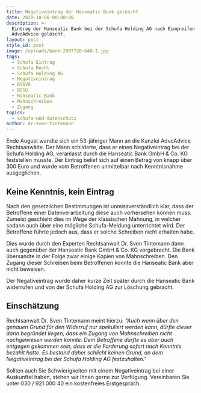 ```yaml
---
title: Negativeintrag der Hanseatic Bank gelöscht
date: 2020-10-08 00:00:00
description: >-
  Eintrag der Hanseatic Bank bei der Schufa Holding AG nach Eingreifen von
  AdvoAdvice gelöscht.
layout: post
style_id: post
image: /uploads/bank-2907728-640-1.jpg
tags:
  - Schufa Eintrag
  - Schufa Recht
  - Schufa Holding AG
  - Negativeintrag
  - DSGVO
  - BDSG
  - Hanseatic Bank
  - Mahnschreiben
  - Zugang
topics:
  - schufa-und-datenschutz
author: dr-sven-tintemann
---
```


Ende August wandte sich ein 53-jähriger Mann an die Kanzlei AdvoAdvice Rechtsanwälte. Der Mann schilderte, dass er einen Negativeintrag bei der Schufa Holding AG, veranlasst durch die Hanseatic Bank GmbH & Co. KG feststellen musste. Der Eintrag belief sich auf einen Betrag von knapp über 300 Euro und wurde vom Betroffenen unmittelbar nach Kenntnisnahme ausgeglichen.

## Keine Kenntnis, kein Eintrag

Nach den gesetzlichen Bestimmungen ist unmissverständlich klar, dass der Betroffene einer Datenverarbeitung diese auch vorhersehen können muss. Zumeist geschieht dies im Wege der klassischen Mahnung, in welcher sodann auch über eine mögliche Schufa-Meldung unterrichtet wird. Der Betroffene führte jedoch aus, dass er solche Schreiben nicht erhalten habe.

Dies wurde durch den Experten Rechtsanwalt Dr. Sven Tintemann dann auch gegenüber der Hanseatic Bank GmbH & Co. KG vorgebracht. Die Bank übersandte in der Folge zwar einige Kopien von Mahnschreiben. Den Zugang dieser Schreiben beim Betroffenen konnte die Hanseatic Bank aber nicht beweisen.

Der Negativeintrag wurde daher kurze Zeit später durch die Hanseatic Bank widerrufen und von der Schufa Holding AG zur Löschung gebracht.

## Einschätzung

Rechtsanwalt Dr. Sven Tintemann meint hierzu:&nbsp;*"Auch wenn über den genauen Grund für den Widerruf nur spekuliert werden kann, dürfte dieser darin begründet liegen, dass ein Zugang von Mahnschreiben nicht nachgewiesen werden konnte. Dem Betroffene dürfte es aber auch entgegen gekommen sein, dass er die Forderung sofort nach Kenntnis bezahlt hatte. Es bestand daher schlicht keinen Grund, an dem Negativeintrag bei der Schufa Holding AG festzuhalten."*

Sollten auch Sie Schwierigkeiten mit einem Negativeintrag bei einer Auskunftei haben, stehen wir Ihnen gerne zur Verfügung. Vereinbaren Sie unter 030 / 921 000 40 ein kostenfreies Erstgespräch.